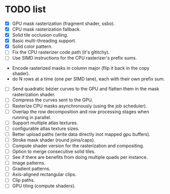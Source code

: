 # TODO list

 - [x] GPU mask rasterization (fragment shader, ssbo).
 - [x] CPU mask rasterization fallback.
 - [x] Solid tile occlusion culling.
 - [x] Basic multi-threading support.
 - [x] Solid color pattern.
 - [ ] Fix the CPU rasterizer code path (it's gltitchy).
 - [ ] Use SIMD instructions for the CPU rasterizer's prefix sums.
  - Encode rasterized masks in column major (flip it back in the copy shader).
  - do N rows at a time (one per SIMD lane), each with their own prefix sum.
 - [ ] Send quadratic bézier curves to the GPU and flatten them in the mask rasterization shader.
 - [ ] Compress the curves sent to the GPU.
 - [ ] Rasterize CPU masks asynchronously (using the job scheduler).
 - [ ] Overlap the row decomposition and row processing stages when running in parallel.
 - [ ] Support multiple atlas textures.
 - [ ] configurable atlas texture sizes.
 - [ ] Better upload paths (write data directly inot mapped gpu buffers).
 - [ ] Stroke mask shader (round joins/caps).
 - [ ] Compute shader version for the rasterization and compositing.
 - [ ] Option to merge consecutive solid tiles.
 - [ ] See if there are benefits from doing multiple quads per instance.
 - [ ] Image patterns.
 - [ ] Gradient patterns.
 - [ ] Axis-aligned rectangular clips.
 - [ ] Clip paths.
 - [ ] GPU tiling (compute shaders).

